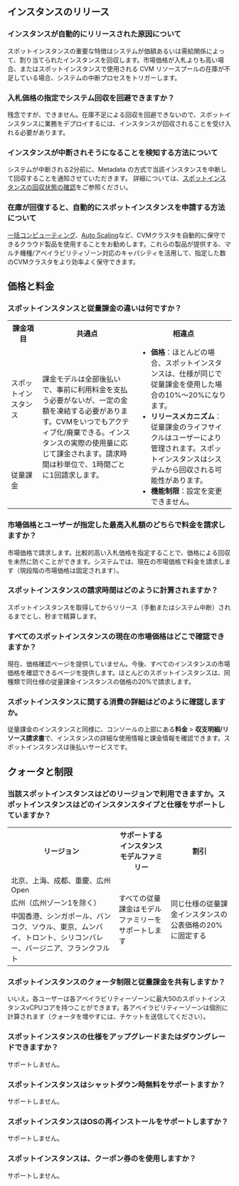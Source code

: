 ## インスタンスのリリース
### インスタンスが自動的にリリースされた原因について
スポットインスタンスの重要な特徴はシステムが価額あるいは需給関係によって、割り当てられたインスタンスを回収します。市場価格が入札よりも高い場合、またはスポットインスタンスで使用される CVM リソースプールの在庫が不足している場合、システムの中断プロセスをトリガーします。

### 入札価格の指定でシステム回収を回避できますか？
残念ですが、できません。在庫不足による回収を回避できないので、スポットインスタンスに業務をデプロイするには、インスタンスが回収されることを受け入れる必要があります。

### インスタンスが中断されそうになることを検知する方法について
システムが中断される2分前に、Metadata の方式で当該インスタンスを中断して回収することを通知させていただきます。
詳細については、[スポットインスタンスの回収状態の確認](https://intl.cloud.tencent.com/document/product/213/32487)をご参照ください。

### 在庫が回復すると、自動的にスポットインスタンスを申請する方法について
[一括コンピューティング](http://console.cloud.tencent.com/batch/env)、[Auto Scaling](http://console.cloud.tencent.com/autoscaling)など、CVMクラスタを自動的に保守できるクラウド製品を使用することをお勧めします。これらの製品が提供する、マルチ機種/アベイラビリティゾーン対応のキャパシティを活用して、指定した数のCVMクラスタをより効率よく保守できます。

## 価格と料金
### スポットインスタンスと従量課金の違いは何ですか？
<table>
	<tr><th style="width: 14%">課金項目</th><th style="width: 43%">共通点</th><th style="width: 43%">相違点</th></tr>
	<tr><td>スポットインスタンス</td><td rowspan=2>課金モデルは全部後払いで、事前に利用料金を支払う必要がないが、一定の金額を凍結する必要があります。CVMをいつでもアクティブ化/廃棄できる。インスタンスの実際の使用量に応じて課金されます。請求時間は秒単位で、1時間ごとに1回請求します。</td><td rowspan=2><ul  style="margin: 0;"><li><b>価格</b>：ほとんどの場合、スポットインスタンスは、仕様が同じで従量課金を使用した場合の10%～20%になります。</li><li><b>リリースメカニズム</b>：従量課金のライフサイクルはユーザーにより管理されます。スポットインスタンスはシステムから回収される可能性があります。</li><li><b>機能制限</b>：設定を変更できません。</li></ul></td></tr>
	<tr><td>従量課金</td></tr>
</table>

### 市場価格とユーザーが指定した最高入札額のどちらで料金を請求しますか？
市場価格で請求します。比較的高い入札価格を指定することで、価格による回収を未然に防ぐことができます。システムでは、現在の市場価格で料金を請求します（現段階の市場価格は固定されます）。

### スポットインスタンスの請求時間はどのように計算されますか？
スポットインスタンスを取得してからリリース（手動またはシステム中断）されるまでとし、秒まで精算します。

### すべてのスポットインスタンスの現在の市場価格はどこで確認できますか？
現在、価格確認ページを提供していません。今後、すべてのインスタンスの市場価格を確認できるページを提供します。ほとんどのスポットインスタンスは、同種類で同仕様の従量課金インスタンスの価格の20%で請求します。

### スポットインスタンスに関する消費の詳細はどのように確認しますか。
従量課金のインスタンスと同様に、コンソールの上部にある**料金** > **収支明細/リソース請求書**で、インスタンスの詳細な使用情報と課金情報を確認できます。スポットインスタンスは後払いサービスです。

## クォータと制限
### 当該スポットインスタンスはどのリージョンで利用できますか。スポットインスタンスはどのインスタンスタイプと仕様をサポートしていますか？
<table>
<tr><th>リージョン</th><th>サポートするインスタンスモデルファミリー</th><th>割引</th></tr>
<tr><td>北京、上海、成都、重慶、広州Open</td><td rowspan="4">すべての従量課金はモデルファミリーをサポートします</td><td rowspan="3">同じ仕様の従量課金インスタンスの公表価格の20%に固定する</td></tr>
<tr><td>広州（広州ゾーン1を除く）</td></tr>
<tr><td>中国香港、シンガポール、バンコク、ソウル、東京、ムンバイ、トロント、シリコンバレー、バージニア、フランクフルト</td></tr>
</table>

### スポットインスタンスのクォータ制限と従量課金を共有しますか？
いいえ。各ユーザーは各アベイラビリティーゾーンに最大50のスポットインスタンスvCPUコアを持つことができます。各アベイラビリティーゾーンは個別に計算されます（クォータを増やすには、チケットを送信してください）。

### スポットインスタンスの仕様をアップグレードまたはダウングレードできますか？
サポートしません。

### スポットインスタンスはシャットダウン時無料をサポートますか？
サポートしません。

### スポットインスタンスはOSの再インストールをサポートしますか？
サポートしません。

### スポットインスタンスは、クーポン券のを使用しますか？
サポートしません。
